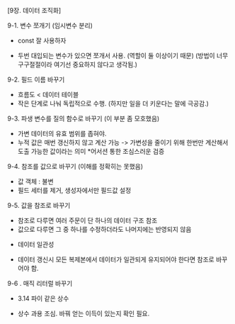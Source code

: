 [9장. 데이터 조직화]

9-1. 변수 쪼개기 (임시변수 분리)
* const 잘 사용하자
- 두번 대입되는 변수가 있으면 쪼개서 사용. (역할이 둘 이상이기 때문)
(방법이 너무 구구절절이라 여기선 중요하지 않다고 생각됨.)

9-2. 필드 이름 바꾸기
- 흐름도 < 데이터 테이블
- 작은 단계로 나눠 독립적으로 수행.
(하지만 일을 더 키운다는 말에 극공감.)

9-3. 파생 변수를 질의 함수로 바꾸기
(이 부분 좀 모호했음)
- 가변 데이터의 유효 범위를 좁혀야.
- 누적 값은 매번 갱신하지 않고 계산 가능 -> 가변성을 줄이기 위해 한번만 계산해서 도출 가능한 값이라는 의미 
*어서션 통한 조심스러운 검증

9-4. 참조를 값으로 바꾸기
(이해를 정확히는 못했음)
- 값 객체 : 불변
- 필드 세터를 제거, 생성자에서만 필드값 설정

9-5. 값을 참조로 바꾸기
- 참조로 다루면 여러 주문이 단 하나의 데이터 구조 참조
- 값으로 다루면 그 중 하나를 수정하더라도 나머지에는 반영되지 않음
* 데이터 일관성
- 데이터 갱신시 모든 복제본에서 데이터가 일관되게 유지되어야 한다면 참조로 바꾸어야 함.

9-6 . 매직 리터럴 바꾸기
* 3.14 파이 같은 상수
- 상수 과용 조심. 바꿔 얻는 이득이 있는지 확인 필요.


